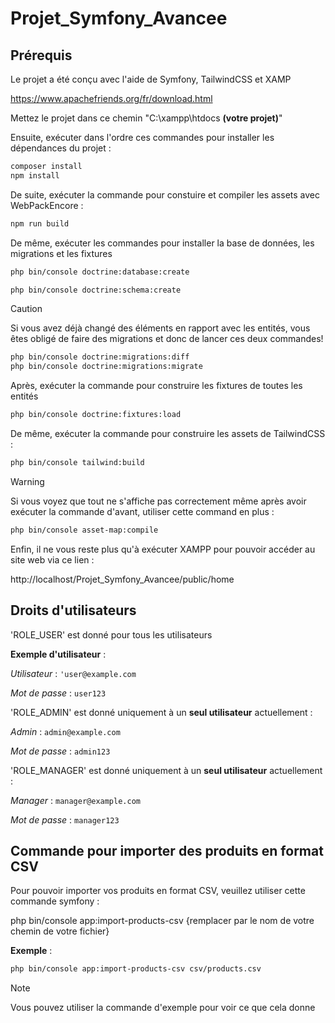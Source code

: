 # Projet_Symfony_Avancee

## Prérequis

Le projet a été conçu avec l'aide de Symfony, TailwindCSS et XAMP

https://www.apachefriends.org/fr/download.html


Mettez le projet dans ce chemin "C:\xampp\htdocs __(votre projet)__"


Ensuite, exécuter dans l'ordre ces commandes pour installer les dépendances du projet  :

```bash
composer install
npm install
```

De suite, exécuter la commande pour constuire et compiler les assets avec WebPackEncore :

```bash
npm run build
```

De même, exécuter les commandes pour installer la base de données, les migrations et les fixtures

```bash
php bin/console doctrine:database:create
```

```bash
php bin/console doctrine:schema:create
```

> [!CAUTION]
> Si vous avez déjà changé des éléments en rapport avec les entités, vous êtes obligé de faire des migrations et donc de lancer ces deux commandes!

```bash
php bin/console doctrine:migrations:diff
php bin/console doctrine:migrations:migrate
```

Après, exécuter la commande pour construire les fixtures de toutes les entités
```bash
php bin/console doctrine:fixtures:load
```

De même, exécuter la commande pour construire les assets de TailwindCSS :

```bash
php bin/console tailwind:build
```

> [!WARNING] 
> Si vous voyez que tout ne s'affiche pas correctement même après avoir exécuter la commande d'avant, utiliser cette command en plus :

```bash
php bin/console asset-map:compile
```

Enfin, il ne vous reste plus qu'à exécuter XAMPP pour pouvoir accéder au site web via ce lien :

http://localhost/Projet_Symfony_Avancee/public/home

## Droits d'utilisateurs

'ROLE_USER' est donné pour tous les utilisateurs 

**Exemple d'utilisateur** :

_Utilisateur_ : `'user@example.com`

_Mot de passe_ : `user123`


'ROLE_ADMIN' est donné uniquement à un **seul utilisateur** actuellement :

_Admin_ : `admin@example.com`

_Mot de passe_ : `admin123`

'ROLE_MANAGER' est donné uniquement à un **seul utilisateur** actuellement : 

_Manager_ : `manager@example.com`

_Mot de passe_ : `manager123`


## Commande pour importer des produits en format CSV

Pour pouvoir importer vos produits en format CSV, veuillez utiliser cette commande symfony :

php bin/console app:import-products-csv {remplacer par le nom de votre chemin de votre fichier}

**Exemple** :

```bash
php bin/console app:import-products-csv csv/products.csv
```

> [!NOTE]  
> Vous pouvez utiliser la commande d'exemple pour voir ce que cela donne






